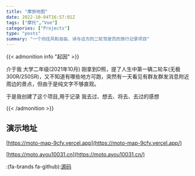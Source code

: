 ```yaml
---
title: "摩旅地图"
date: 2022-10-04T16:57:01Z
tags: ["摩托","Vue"]
categories: ["Projects"]
type: "posts"
summary: "一个向往风和自由、诗与远方的二轮驾驶员的旅行记录项目"
---
```


{{< admonition info "起因" >}}

介于我 大学二年级(2021年10月) 刚拿到D照，提了人生中第一辆二轮车(无极300R/250SR)，又不知道有哪些地方可跑，突然有一天看见有群友群发消息附近周边的景点，但由于是纯文字不够直观。  

于是我创建了这个项目,用于记录 我去过、想去、将去、去过的感想

{{< /admonition >}}

## 演示地址

[https://moto-map-9cfv.vercel.app](https://moto-map-9cfv.vercel.app/)   

[https://moto.ayou10031.cn](https://moto.ayou10031.cn/)

:(fa-brands fa-github):[源码](https://github.com/Ayouuuu/MotoMap/)

